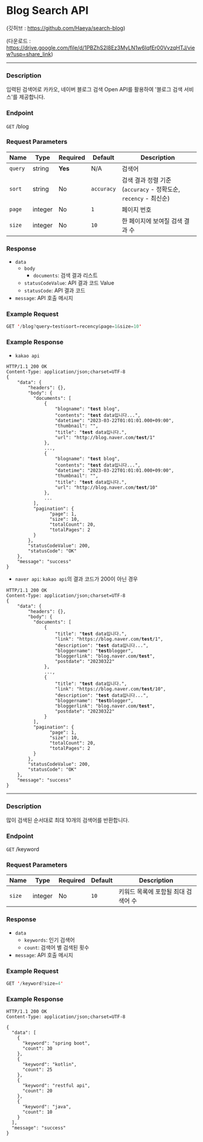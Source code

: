 # Blog Search API

(깃허브 : https://github.com/Haeya/search-blog)

(다운로드 : https://drive.google.com/file/d/1PBZhS2l8Ez3MyLN1w6IqfEr00VvzqHTJ/view?usp=share_link)
___
### Description
입력된 검색어로 카카오, 네이버 블로그 검색 Open API를 활용하여 '블로그 검색 서비스'를 제공합니다.

### Endpoint
`GET` /blog

### Request Parameters
| Name    | Type    | Required | Default    | Description                                   |
|---------|---------|----------|------------|-----------------------------------------------|
| `query` | string  | **Yes**  | N/A        | 검색어                                           |
| `sort`  | string  | No       | `accuracy` | 검색 결과 정렬 기준 (`accuracy` - 정확도순, `recency` - 최신순) |
| `page`  | integer | No       | `1`        | 페이지 번호                                        |
| `size`  | integer | No       | `10`       | 한 페이지에 보여질 검색 결과 수                            |

### Response
+ `data`
  + `body`
    +  `documents`: 검색 결과 리스트
  + `statusCodeValue`: API 결과 코드 Value
  + `statusCode`: API 결과 코드
+ `message`: API 호출 메시지

### Example Request
```kotlin
GET '/blog?query=test&sort=recency&page=1&size=10'
```

### Example Response
+ `kakao api`
<pre><code>HTTP/1.1 200 OK
Content-Type: application/json;charset=UTF-8
{
    "data": {
        "headers": {},
        "body": {
          "documents": [
              {
                  "blogname": "<b>test</b> blog",
                  "contents": "<b>test</b> data입니다...",
                  "datetime": "2023-03-22T01:01:01.000+09:00",
                  "thumbnail": "",
                  "title": "<b>test</b> data입니다.",
                  "url": "http://blog.naver.com/<b>test</b>/1"
              },
              ...,
              {
                  "blogname": "<b>test</b> blog",
                  "contents": "<b>test</b> data입니다...",
                  "datetime": "2023-03-22T01:01:01.000+09:00",
                  "thumbnail": "",
                  "title": "<b>test</b> data입니다.",
                  "url": "http://blog.naver.com/<b>test</b>/10"
              },
              ...
          ],
          "pagination": {
                "page": 1,
                "size": 10,
                "totalCount": 20,
                "totalPages": 2
          }
        },
        "statusCodeValue": 200,
        "statusCode": "OK"
    },
    "message": "success"
}</code></pre>
+ `naver api`: `kakao api`의 결과 코드가 200이 아닌 경우
<pre><code>HTTP/1.1 200 OK
Content-Type: application/json;charset=UTF-8
{
    "data": {
        "headers": {},
        "body": {
          "documents": [
              {
                  "title": "<b>test</b> data입니다.",
                  "link": "https://blog.naver.com/<b>test</b>/1",
                  "description": "<b>test</b> data입니다...",
                  "bloggername": "<b>test</b>blogger",
                  "bloggerlink": "blog.naver.com/<b>test</b>",
                  "postdate": "20230322"
              },
              ...,
              {
                  "title": "<b>test</b> data입니다.",
                  "link": "https://blog.naver.com/<b>test</b>/10",
                  "description": "<b>test</b> data입니다...",
                  "bloggername": "<b>test</b>blogger",
                  "bloggerlink": "blog.naver.com/<b>test</b>",
                  "postdate": "20230322"
              }
          ],
          "pagination": {
                "page": 1,
                "size": 10,
                "totalCount": 20,
                "totalPages": 2
          }
        },
        "statusCodeValue": 200,
        "statusCode": "OK"
    },
    "message": "success"
}</code></pre>
___
### Description
많이 검색된 순서대로 최대 10개의 검색어를 반환합니다.

### Endpoint
`GET` /keyword

### Request Parameters

| Name   | Type    | Required | Default | Description          |
|--------|---------|----------|---------|----------------------|
| `size` | integer | No       | `10`    | 키워드 목록에 포함될 최대 검색어 수 |

### Response
+ `data`
  + `keywords`: 인기 검색어
  + `count`: 검색어 별 검색된 횟수
+ `message`: API 호출 메시지


### Example Request
```kotlin
GET '/keyword?size=4'
```
### Example Response
<pre><code>HTTP/1.1 200 OK
Content-Type: application/json;charset=UTF-8

{
  "data": [
    {
      "keyword": "spring boot",
      "count": 30
    },
    {
      "keyword": "kotlin",
      "count": 25
    },
    {
      "keyword": "restful api",
      "count": 20
    },
    {
      "keyword": "java",
      "count": 10
    }
  ],
  "message": "success"
}</code></pre>

